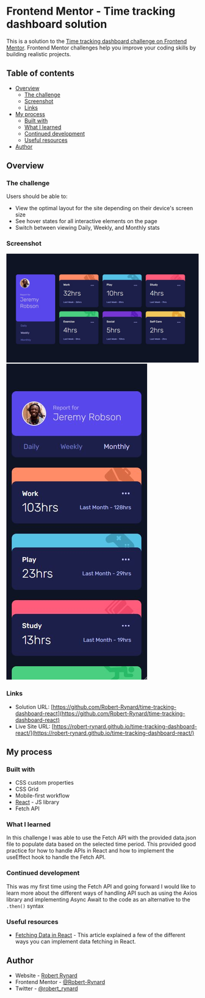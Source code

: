 # Frontend Mentor - Time tracking dashboard solution

This is a solution to the [Time tracking dashboard challenge on Frontend Mentor](https://www.frontendmentor.io/challenges/time-tracking-dashboard-UIQ7167Jw). Frontend Mentor challenges help you improve your coding skills by building realistic projects.

## Table of contents

- [Overview](#overview)
  - [The challenge](#the-challenge)
  - [Screenshot](#screenshot)
  - [Links](#links)
- [My process](#my-process)
  - [Built with](#built-with)
  - [What I learned](#what-i-learned)
  - [Continued development](#continued-development)
  - [Useful resources](#useful-resources)
- [Author](#author)

## Overview

### The challenge

Users should be able to:

- View the optimal layout for the site depending on their device's screen size
- See hover states for all interactive elements on the page
- Switch between viewing Daily, Weekly, and Monthly stats

### Screenshot

![](./src/images/solution-desktop.jpg)
![](./src/images/solution-mobile.jpg)

### Links

- Solution URL: [https://github.com/Robert-Rynard/time-tracking-dashboard-react](https://github.com/Robert-Rynard/time-tracking-dashboard-react)
- Live Site URL: [https://robert-rynard.github.io/time-tracking-dashboard-react/](https://robert-rynard.github.io/time-tracking-dashboard-react/)

## My process

### Built with

- CSS custom properties
- CSS Grid
- Mobile-first workflow
- [React](https://reactjs.org/) - JS library
- Fetch API

### What I learned

In this challenge I was able to use the Fetch API with the provided data.json file to populate data based on the selected time period. This provided good practice for how to handle APIs in React and how to implement the useEffect hook to handle the Fetch API.

### Continued development

This was my first time using the Fetch API and going forward I would like to learn more about the different ways of handling API such as using the Axios library and implementing Async Await to the code as an alternative to the `.then()` syntax

### Useful resources

- [Fetching Data in React](https://www.freecodecamp.org/news/fetch-data-react/) - This article explained a few of the different ways you can implement data fetching in React.

## Author

- Website - [Robert Rynard](https://github.com/Robert-Rynard)
- Frontend Mentor - [@Robert-Rynard](https://www.frontendmentor.io/profile/Robert-Rynard)
- Twitter - [@robert_rynard](https://www.twitter.com/robert_rynard)
